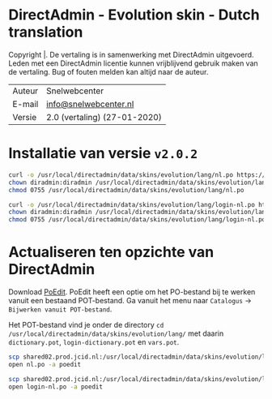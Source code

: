 # DirectAdmin - Evolution skin - Dutch translation

Copyright |. De vertaling is in samenwerking met DirectAdmin uitgevoerd. Leden met een DirectAdmin licentie kunnen vrijblijvend gebruik maken van de vertaling. Bug of fouten melden kan altijd naar de auteur.

|||
|-----|-----|
|Auteur|Snelwebcenter|
|E-mail|[info@snelwebcenter.nl](mailto:info@snelwebcenter.nl)|
|Versie|2.0 (vertaling) (27-01-2020)|

# Installatie van versie `v2.0.2`

```bash
curl -o /usr/local/directadmin/data/skins/evolution/lang/nl.po https://raw.githubusercontent.com/JCID/directadmin-evolution-skin-dutch-translation/v2.0.2/nl.po
chown diradmin:diradmin /usr/local/directadmin/data/skins/evolution/lang/nl.po
chmod 0755 /usr/local/directadmin/data/skins/evolution/lang/nl.po
```

```bash
curl -o /usr/local/directadmin/data/skins/evolution/lang/login-nl.po https://raw.githubusercontent.com/JCID/directadmin-evolution-skin-dutch-translation/v2.0.2/login-nl.po
chown diradmin:diradmin /usr/local/directadmin/data/skins/evolution/lang/login-nl.po
chmod 0755 /usr/local/directadmin/data/skins/evolution/lang/login-nl.po
```

# Actualiseren ten opzichte van DirectAdmin

Download [PoEdit](https://poedit.net/download). PoEdit heeft een optie om het PO-bestand bij te werken vanuit een bestaand POT-bestand. Ga vanuit het menu naar `Catalogus` -> `Bijwerken vanuit POT-bestand`.

Het POT-bestand vind je onder de directory `cd /usr/local/directadmin/data/skins/evolution/lang/` met daarin `dictionary.pot`, `login-dictionary.pot` en `vars.pot`.

```bash
scp shared02.prod.jcid.nl:/usr/local/directadmin/data/skins/evolution/lang/dictionary.pot dictionary.pot
open nl.po -a poedit
```

```bash
scp shared02.prod.jcid.nl:/usr/local/directadmin/data/skins/evolution/lang/login-dictionary.pot login-dictionary.pot
open login-nl.po -a poedit
```
